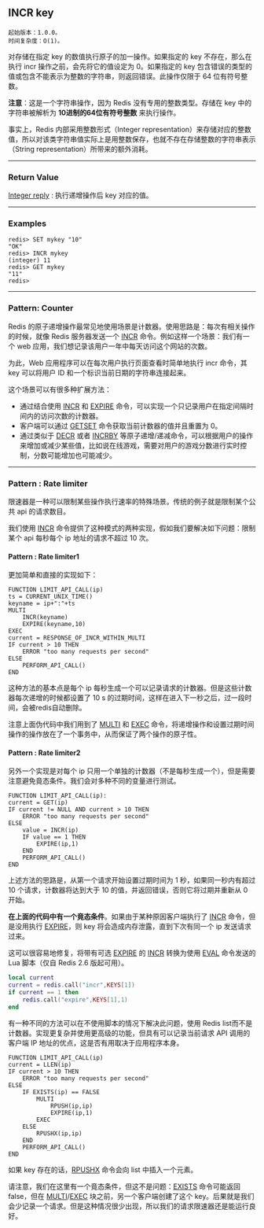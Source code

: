## INCR key

    起始版本：1.0.0。
    时间复杂度：O(1)。

对存储在指定 key 的数值执行原子的加一操作。如果指定的 key 不存在，那么在执行 incr 操作之前，会先将它的值设定为 0。如果指定的 key 包含错误的类型的值或包含不能表示为整数的字符串，则返回错误。此操作仅限于 64 位有符号整数。

**注意**：这是一个字符串操作，因为 Redis 没有专用的整数类型。存储在 key 中的字符串被解析为 **10进制的64位有符号整数** 来执行操作。

事实上，Redis 内部采用整数形式（Integer representation）来存储对应的整数值，所以对该类字符串值实际上是用整数保存，也就不存在存储整数的字符串表示（String representation）所带来的额外消耗。

---

### Return Value

[Integer reply](../topics/protocol.md#resp-integers) : 执行递增操作后 key 对应的值。

---

### Examples

```
redis> SET mykey "10"
"OK"
redis> INCR mykey
(integer) 11
redis> GET mykey
"11"
redis> 
```

---

### Pattern: Counter

Redis 的原子递增操作最常见地使用场景是计数器。使用思路是：每次有相关操作的时候，就像 Redis 服务器发送一个 [INCR](INCR.md) 命令。例如这样一个场景：我们有一个 web 应用，我们想记录该用户一年中每天访问这个网站的次数。

为此，Web 应用程序可以在每次用户执行页面查看时简单地执行 incr 命令，其 key 可以将用户 ID 和一个标识当前日期的字符串连接起来。

这个场景可以有很多种扩展方法：

- 通过结合使用 [INCR](INCR.md) 和 [EXPIRE](EXPIRE.md) 命令，可以实现一个只记录用户在指定间隔时间内的访问次数的计数器。
- 客户端可以通过 [GETSET](GETSET.md) 命令获取当前计数器的值并且重置为 0。
- 通过类似于 [DECR]() 或者 [INCRBY]() 等原子递增/递减命令，可以根据用户的操作来增加或减少某些值，比如说在线游戏，需要对用户的游戏分数进行实时控制，分数可能增加也可能减少。

---

### Pattern : Rate limiter

限速器是一种可以限制某些操作执行速率的特殊场景。传统的例子就是限制某个公共 api 的请求数目。

我们使用 [INCR](INCR.md) 命令提供了这种模式的两种实现，假如我们要解决如下问题：限制某个 api 每秒每个 ip 地址的请求不超过 10 次。

#### Pattern : Rate limiter1

更加简单和直接的实现如下：
```
FUNCTION LIMIT_API_CALL(ip)
ts = CURRENT_UNIX_TIME()
keyname = ip+":"+ts
MULTI
    INCR(keyname)
    EXPIRE(keyname,10)
EXEC
current = RESPONSE_OF_INCR_WITHIN_MULTI
IF current > 10 THEN
    ERROR "too many requests per second"
ELSE
    PERFORM_API_CALL()
END
```

这种方法的基本点是每个 ip 每秒生成一个可以记录请求的计数器。但是这些计数器每次递增的时候都设置了 10 s 的过期时间，这样在进入下一秒之后，过一段时间，会被redis自动删除。

注意上面伪代码中我们用到了 [MULTI](MULTI.md) 和 [EXEC](EXEC.md) 命令，将递增操作和设置过期时间操作的操作放在了一个事务中，从而保证了两个操作的原子性。

#### Pattern : Rate limiter2

另外一个实现是对每个 ip 只用一个单独的计数器（不是每秒生成一个），但是需要注意避免竟态条件。我们会对多种不同的变量进行测试。

```
FUNCTION LIMIT_API_CALL(ip):
current = GET(ip)
IF current != NULL AND current > 10 THEN
    ERROR "too many requests per second"
ELSE
    value = INCR(ip)
    IF value == 1 THEN
        EXPIRE(ip,1)
    END
    PERFORM_API_CALL()
END
```

上述方法的思路是，从第一个请求开始设置过期时间为 1 秒，如果同一秒内有超过 10 个请求，计数器将达到大于 10 的值，并返回错误，否则它将过期并重新从 0 开始。

**在上面的代码中有一个竟态条件**。如果由于某种原因客户端执行了 [INCR](INCR.md) 命令，但是没用执行 [EXPIRE](EXPIRE.md)，则 key 将会造成内存泄露，直到下次有同一个 ip 发送请求过来。

这可以很容易地修复，将带有可选 [EXPIRE](EXPIRE.md) 的 [INCR](INCR.md) 转换为使用 [EVAL](EVAL.md) 命令发送的 Lua 脚本（仅自 Redis 2.6 版起可用）。

```lua
local current
current = redis.call("incr",KEYS[1])
if current == 1 then
    redis.call("expire",KEYS[1],1)
end
```

有一种不同的方法可以在不使用脚本的情况下解决此问题，使用 Redis list而不是计数器。实现更复杂并使用更高级的功能，但具有可以记录当前请求 API 调用的客户端 IP 地址的优点，这是否有用取决于应用程序本身。

```
FUNCTION LIMIT_API_CALL(ip)
current = LLEN(ip)
IF current > 10 THEN
    ERROR "too many requests per second"
ELSE
    IF EXISTS(ip) == FALSE
        MULTI
            RPUSH(ip,ip)
            EXPIRE(ip,1)
        EXEC
    ELSE
        RPUSHX(ip,ip)
    END
    PERFORM_API_CALL()
END
```

如果 key 存在的话，[RPUSHX](RPUSHX.md) 命令会向 list 中插入一个元素。

请注意，我们在这里有一个竟态条件，但这不是问题：[EXISTS](EXISTS.md) 命令可能返回 false，但在 [MULTI](MULTI.md)/[EXEC](EXEC.md) 块之前，另一个客户端创建了这个 key。后果就是我们会少记录一个请求。但是这种情况很少出现，所以我们的请求限速器还是能运行良好。